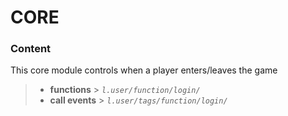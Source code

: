 # CORE

### Content

This core module controls when a player enters/leaves the game
> - **functions**   > _`l.user/function/login/`_
> - **call events** > _`l.user/tags/function/login/`_

